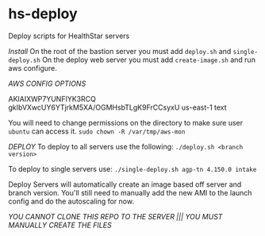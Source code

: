 # hs-deploy
Deploy scripts for HealthStar servers

*Install*
On the root of the bastion server you must add `deploy.sh` and `single-deploy.sh`
On the deploy web server you must add `create-image.sh` and run aws configure. 

*AWS CONFIG OPTIONS*

AKIAIXWP7YUNFIYK3RCQ
gkIbVXwcUY6YTjrkM5XA/OGMHsbTLgK9FrCCsyxU
us-east-1
text

You will need to change permissions on the directory to make sure user `ubuntu` can access it. 
`sudo chown -R /var/tmp/aws-mon`

*DEPLOY*
To deploy to all servers use the following:
`./deploy.sh <branch version>`

To deploy to single servers use: 
`./single-deploy.sh agp-tn 4.150.0 intake`

Deploy Servers will automatically create an image based off server and branch version. You'll still need to manually add the new AMI to the launch config and do the autoscaling for now. 

*YOU CANNOT CLONE THIS REPO TO THE SERVER ||| YOU MUST MANUALLY CREATE THE FILES*
